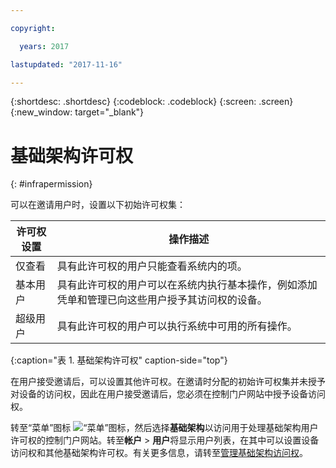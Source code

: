 ```yaml
---

copyright:

  years: 2017

lastupdated: "2017-11-16"

---
```


{:shortdesc: .shortdesc}
{:codeblock: .codeblock}
{:screen: .screen}
{:new_window: target="_blank"}

# 基础架构许可权
{: #infrapermission}

可以在邀请用户时，设置以下初始许可权集：

| 许可权设置| 操作描述|
|---------------------------|------------------------|
|仅查看| 具有此许可权的用户只能查看系统内的项。|
|基本用户| 具有此许可权的用户可以在系统内执行基本操作，例如添加凭单和管理已向这些用户授予其访问权的设备。|
|超级用户| 具有此许可权的用户可以执行系统中可用的所有操作。|
{:caption="表 1. 基础架构许可权" caption-side="top"}

在用户接受邀请后，可以设置其他许可权。在邀请时分配的初始许可权集并未授予对设备的访问权，因此在用户接受邀请后，您必须在控制门户网站中授予设备访问权。 

转至“菜单”图标 ![“菜单”图标](../icons/icon_hamburger.svg)，然后选择**基础架构**以访问用于处理基础架构用户许可权的控制门户网站。转至**帐户** &gt; **用户**将显示用户列表，在其中可以设置设备访问权和其他基础架构许可权。有关更多信息，请转至[管理基础架构访问权](/docs/iam/mnginfra.html#managing-infrastructure-access)。




